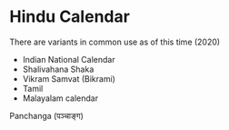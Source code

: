 # Hindu Calendar

There are variants in common use as of this time (2020)

* Indian National Calendar
* Shalivahana Shaka
* Vikram Samvat (Bikrami)
* Tamil
* Malayalam calendar


Panchanga (पञ्चाङ्ग)